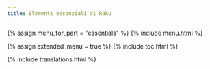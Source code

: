```yaml
---
title: Elementi essenziali di Raku
---
```


{% assign menu_for_part = "essentials" %}
{% include menu.html %}

{% assign extended_menu = true %}
{% include toc.html %}

{% include translations.html %}
